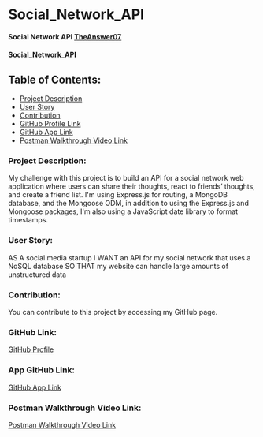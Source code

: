 # Social_Network_API

#### Social Network API [TheAnswer07](https://github.com/TheAnswer07)

#### Social_Network_API

## Table of Contents:
* [Project Description](#project-description)
* [User Story](#username)
* [Contribution](#contribution)
* [GitHub Profile Link](#github-profile)
* [GitHub App Link](#app-github-link)
* [Postman Walkthrough Video Link](#postman-walkthrough-video-link)


### Project Description:

My challenge with this project is to build an API for a social network web application where users can share their thoughts, react to friends’ thoughts, and create a friend list. I'm using Express.js for routing, a MongoDB database, and the Mongoose ODM, in addition to using the Express.js and Mongoose packages, I'm also using a JavaScript date library to format timestamps.

### User Story:

AS A social media startup
I WANT an API for my social network that uses a NoSQL database
SO THAT my website can handle large amounts of unstructured data

### Contribution:

You can contribute to this project by accessing my GitHub page.

### GitHub Link:

[GitHub Profile](https://github.com/TheAnswer07)

### App GitHub Link:

[GitHub App Link](https://github.com/TheAnswer07/Social_Network_API)

### Postman Walkthrough Video Link:

[Postman Walkthrough Video Link](https://drive.google.com/file/d/1dAMBkoNvNU0k1TzZAl0RJhtvz5zZPvgc/view)